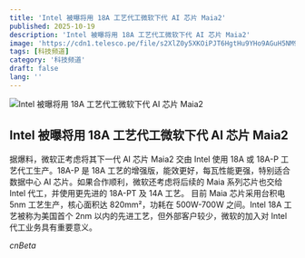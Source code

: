 ```yaml
---
title: 'Intel 被曝将用 18A 工艺代工微软下代 AI 芯片 Maia2'
published: 2025-10-19
description: 'Intel 被曝将用 18A 工艺代工微软下代 AI 芯片 Maia2'
image: 'https://cdn1.telesco.pe/file/s2XlZ0y5XKOiPJT6HgtHu9YHo9AGuH5NM9s5Thh5Fbnqa1Faedoojoa8zMM_iPoDI03I6sUQUzx_hm081OkRd_T4odq4Fxzry1hIu9fvZAuDUiJgUebRICZ4ADEFfDDtTIYRIwzsCMCw1yGZ5tFdZPkH-kzpLDiNsiRcxC-PBCyxcNp3HgFeYa9s1bGAYZPmKyPjt3gKT3JjUcBzqq_E6Q3-7YTIOOiOzgJf7SExvcmaRlRKahaQ6pUwpsJfhADBojb9_MOf1yYjCzB7iJU26Lp5S_YGjHxqZ5mL_i2OGEcJMf9rKGLcqcr6McDsgzPwFyMklnk6BHdQq0YkZC0udQ.jpg'
tags: [科技频道]
category: '科技频道'
draft: false
lang: ''
---
```


![Intel 被曝将用 18A 工艺代工微软下代 AI 芯片 Maia2](https://cdn1.telesco.pe/file/s2XlZ0y5XKOiPJT6HgtHu9YHo9AGuH5NM9s5Thh5Fbnqa1Faedoojoa8zMM_iPoDI03I6sUQUzx_hm081OkRd_T4odq4Fxzry1hIu9fvZAuDUiJgUebRICZ4ADEFfDDtTIYRIwzsCMCw1yGZ5tFdZPkH-kzpLDiNsiRcxC-PBCyxcNp3HgFeYa9s1bGAYZPmKyPjt3gKT3JjUcBzqq_E6Q3-7YTIOOiOzgJf7SExvcmaRlRKahaQ6pUwpsJfhADBojb9_MOf1yYjCzB7iJU26Lp5S_YGjHxqZ5mL_i2OGEcJMf9rKGLcqcr6McDsgzPwFyMklnk6BHdQq0YkZC0udQ.jpg)

## Intel 被曝将用 18A 工艺代工微软下代 AI 芯片 Maia2

据爆料，微软正考虑将其下一代 AI 芯片 Maia2 交由 Intel 使用 18A 或 18A-P 工艺代工生产。18A-P 是 18A 工艺的增强版，能效更好，每瓦性能更强，特别适合数据中心 AI 芯片。如果合作顺利，微软还考虑将后续的 Maia 系列芯片也交给 Intel 代工，并使用更先进的 18A-PT 及 14A 工艺。
目前 Maia 芯片采用台积电 5nm 工艺生产，核心面积达 820mm²，功耗在 500W-700W 之间。Intel 18A 工艺被称为美国首个 2nm 以内的先进工艺，但外部客户较少，微软的加入对 Intel 代工业务具有重要意义。

*cnBeta*
